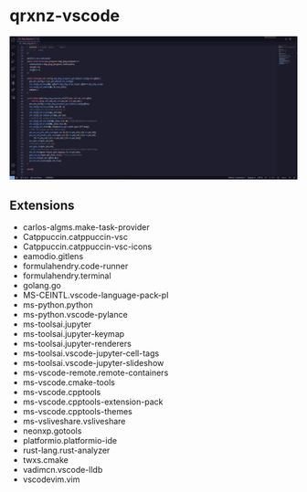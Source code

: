 # qrxnz-vscode

<img src="./vscode.png">

## Extensions

- carlos-algms.make-task-provider
- Catppuccin.catppuccin-vsc
- Catppuccin.catppuccin-vsc-icons
- eamodio.gitlens
- formulahendry.code-runner
- formulahendry.terminal
- golang.go
- MS-CEINTL.vscode-language-pack-pl
- ms-python.python
- ms-python.vscode-pylance
- ms-toolsai.jupyter
- ms-toolsai.jupyter-keymap
- ms-toolsai.jupyter-renderers
- ms-toolsai.vscode-jupyter-cell-tags
- ms-toolsai.vscode-jupyter-slideshow
- ms-vscode-remote.remote-containers
- ms-vscode.cmake-tools
- ms-vscode.cpptools
- ms-vscode.cpptools-extension-pack
- ms-vscode.cpptools-themes
- ms-vsliveshare.vsliveshare
- neonxp.gotools
- platformio.platformio-ide
- rust-lang.rust-analyzer
- twxs.cmake
- vadimcn.vscode-lldb
- vscodevim.vim
